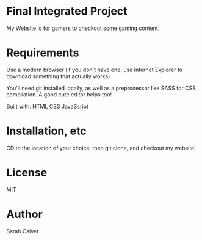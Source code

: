 # Final Integrated Project

My Website is for gamers to checkout some gaming content.

# Requirements

Use a modern browser (if you don't have one, use Internet Explorer to download something that actually works)

You'll need git installed locally, as well as a preprocessor like SASS for CSS compilation. A good cute editor helps too!

Built with: HTML CSS JavaScript

# Installation, etc

CD to the location of your choice, then git clone, and checkout my website!

# License

MIT

# Author

Sarah Calver